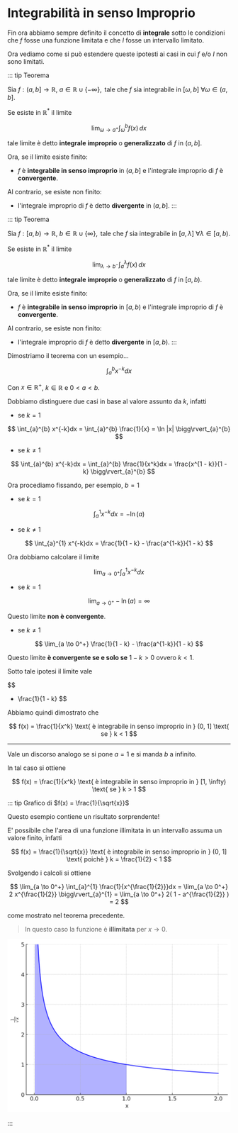 # Integrabilità in senso Improprio

Fin ora abbiamo sempre definito il concetto di **integrale** sotto le condizioni che $f$ fosse una funzione limitata e che $I$ fosse un intervallo limitato.

Ora vediamo come si può estendere queste ipotesti ai casi in cui $f$ e/o $I$ non sono limitati.

::: tip Teorema

Sia $f: (a, b] \to \mathbb{R}, \ a \in \mathbb{R} \cup \{-\infty\}, \text{ tale che } f \text{ sia integrabile in } [\omega, b] \ \forall \omega \in (a, b]$.

Se esiste in $\mathbb{R}^*$ il limite

$$
\lim_{\omega \to a^+} \int_{\omega}^{b} f(x) \, dx
$$

tale limite è detto **integrale improprio** o **generalizzato** di $f$ in $(a, b]$.

Ora, se il limite esiste finito:
- $f$ è **integrabile in senso improprio** in $(a, b]$ e l'integrale improprio di $f$ è **convergente**.

Al contrario, se esiste non finito:

- l'integrale improprio di $f$ è detto **divergente** in $(a, b]$.
:::

::: tip Teorema

Sia $f: [a, b) \to \mathbb{R}, \ b \in \mathbb{R} \cup \{\infty\}, \text{ tale che } f \text{ sia integrabile in } [a, \lambda] \ \forall \lambda \in [a, b)$.

Se esiste in $\mathbb{R}^*$ il limite

$$
\lim_{\lambda \to b^-} \int_{a}^{\lambda} f(x) \, dx
$$

tale limite è detto **integrale improprio** o **generalizzato** di $f$ in $[a, b)$.

Ora, se il limite esiste finito:
- $f$ è **integrabile in senso improprio** in $[a, b)$ e l'integrale improprio di $f$ è **convergente**.

Al contrario, se esiste non finito:

- l'integrale improprio di $f$ è detto **divergente** in $[a, b)$.
:::

Dimostriamo il teorema con un esempio...

$$
\int_{a}^{b} x^{-k}dx
$$

Con $x \in \mathbb{R^+}$, $k \in \mathbb{R}$ e $0 < a < b$.

Dobbiamo distinguere due casi in base al valore assunto da $k$, infatti

- se $k = 1$

$$
\int_{a}^{b} x^{-k}dx = \int_{a}^{b} \frac{1}{x} = \ln |x| \bigg\rvert_{a}^{b}
$$

- se $k \neq 1$

$$
\int_{a}^{b} x^{-k}dx = \int_{a}^{b} \frac{1}{x^k}dx = \frac{x^{1 - k}}{1 - k} \bigg\rvert_{a}^{b}
$$

Ora procediamo fissando, per esempio, $b = 1$

- se $k = 1$

$$
\int_{a}^{1} x^{-k}dx = - \ln (a)
$$

- se $k \neq 1$

$$
\int_{a}^{1} x^{-k}dx = \frac{1}{1 - k} - \frac{a^{1-k}}{1 - k}
$$

Ora dobbiamo calcolare il limite

$$
\lim_{a \to 0^+} \int_{a}^{1} x^{-k}dx
$$

- se $k = 1$

$$
\lim_{a \to 0^+} - \ln (a) = \infty
$$

Questo limite **non è convergente**.

- se $k \neq 1$

$$
\lim_{a \to 0^+} \frac{1}{1 - k} - \frac{a^{1-k}}{1 - k}
$$

Questo limite **è convergente se e solo se** $1 - k > 0$ ovvero $k < 1$.

Sotto tale ipotesi il limite vale

$$
- \frac{1}{1 - k}
$$

Abbiamo quindi dimostrato che

$$
f(x) = \frac{1}{x^k} \text{ è integrabile in senso improprio in } (0, 1] \text{ se } k < 1
$$

----

Vale un discorso analogo se si pone $a = 1$ e si manda $b$ a infinito.

In tal caso si ottiene

$$
f(x) = \frac{1}{x^k} \text{ è integrabile in senso improprio in } [1, \infty) \text{ se } k > 1
$$

::: tip Grafico di $f(x) = \frac{1}{\sqrt{x}}$

Questo esempio contiene un risultato sorprendente!

E' possibile che l'area di una funzione illimitata in un intervallo assuma un valore finito, infatti

$$
f(x) = \frac{1}{\sqrt{x}} \text{ è integrabile in senso improprio in } (0, 1] \text{ poichè } k = \frac{1}{2} < 1
$$

Svolgendo i calcoli si ottiene

$$
\lim_{a \to 0^+} \int_{a}^{1} \frac{1}{x^{\frac{1}{2}}}dx = \lim_{a \to 0^+} 2 x^{\frac{1}{2}} \bigg\rvert_{a}^{1} = \lim_{a \to 0^+} 2( 1 - a^{\frac{1}{2}} ) = 2
$$

come mostrato nel teorema precedente.

> In questo caso la funzione è **illimitata** per $x \to 0$.

![plot](./plot_1.png)

:::






